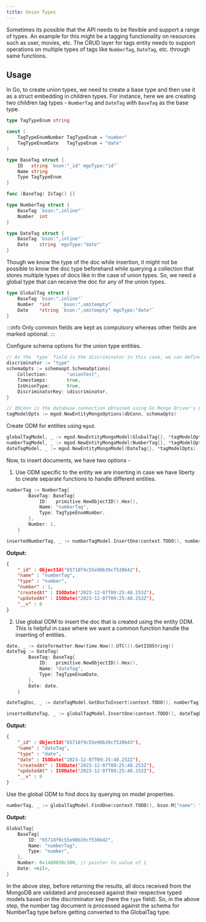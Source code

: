 ```yaml
---
title: Union Types
---
```

Sometimes its possible that the API needs to be flexible and support a range of types. An example for this might be a tagging functionality on resources such as user, movies, etc. The CRUD layer for tags entity needs to support operations on multiple types of tags like `NumberTag`, `DateTag`, etc. through same functions.

## Usage

In Go, to create union types, we need to create a base type and then use it as a struct embedding in children types. For instance, here we are creating two children tag types - `NumberTag` and `DateTag` with `BaseTag` as the base type.
```go
type TagTypeEnum string

const (
	TagTypeEnumNumber TagTypeEnum = "number"
	TagTypeEnumDate   TagTypeEnum = "date"
)

type BaseTag struct {
	ID   string `bson:"_id" mgoType:"id"`
	Name string
	Type TagTypeEnum
}

func (BaseTag) IsTag() {}

type NumberTag struct {
	BaseTag `bson:",inline"`
	Number  int
}

type DateTag struct {
	BaseTag `bson:",inline"`
	Date    string `mgoType:"date"`
}
```

Though we know the type of the doc while insertion, it might not be possible to know the doc type beforehand while querying a collection that stores multiple types of docs like in the case of union types. So, we need a global type that can receive the doc for any of the union types.
```go
type GlobalTag struct {
	BaseTag `bson:",inline"`
	Number  *int    `bson:",omitempty"`
	Date    *string `bson:",omitempty" mgoType:"date"`
}
```

:::info
Only common fields are kept as compulsory whereas other fields are marked optional.
:::

Configure schema options for the union type entities.
```go
// As the `type` field is the discriminator in this case, we can define the DiscriminatorKey rather than relying on auto creation of `__t` field.
discriminator := "type"
schemaOpts := schemaopt.SchemaOptions{
	Collection:       "unionTest",
	Timestamps:       true,
	IsUnionType:      true,
	DiscriminatorKey: &discriminator,
}

// dbConn is the database connection obtained using Go Mongo Driver's Connect method.
tagModelOpts := mgod.NewEntityMongoOptions(dbConn, schemaOpts)
```

Create ODM for entities using `mgod`.
```go
globalTagModel, _ := mgod.NewEntityMongoModel(GlobalTag{}, *tagModelOpts)
numberTagModel, _ := mgod.NewEntityMongoModel(NumberTag{}, *tagModelOpts)
dateTagModel, _ := mgod.NewEntityMongoModel(DateTag{}, *tagModelOpts)
```

Now, to insert documents, we have two options -
1. Use ODM specific to the entity we are inserting in case we have liberty to create separate functions to handle different entities.
```go
numberTag := NumberTag{
		BaseTag: BaseTag{
			ID:   primitive.NewObjectID().Hex(),
			Name: "numberTag",
			Type: TagTypeEnumNumber,
		},
		Number: 1,
	}

insertedNumberTag, _ := numberTagModel.InsertOne(context.TODO(), numberTag)
```

**Output:**
```json
{
	"_id" : ObjectId("65718f9c55e90b39cf538b42"),
	"name" : "numberTag",
	"type" : "number",
	"number" : 1,
	"createdAt" : ISODate("2023-12-07T09:25:48.253Z"),
	"updatedAt" : ISODate("2023-12-07T09:25:48.253Z"),
	"__v" : 0
}
```

2. Use global ODM to insert the doc that is created using the entity ODM. This is helpful in case where we want a common function handle the inserting of entities.
```go
date, _ := dateformatter.New(time.Now().UTC()).GetISOString()
dateTag := DateTag{
		BaseTag: BaseTag{
			ID:   primitive.NewObjectID().Hex(),
			Name: "dateTag",
			Type: TagTypeEnumDate,
		},
		Date: date,
	}

dateTagDoc, _ := dateTagModel.GetDocToInsert(context.TODO(), numberTag)

insertedDateTag, _ := globalTagModel.InsertOne(context.TODO(), dateTagDoc)
```

**Output:**
```json
{
	"_id" : ObjectId("65718f9c55e90b39cf538b43"),
	"name" : "dateTag",
	"type" : "date",
	"date" : ISODate("2023-12-07T09:25:48.252Z"),
	"createdAt" : ISODate("2023-12-07T09:25:48.253Z"),
	"updatedAt" : ISODate("2023-12-07T09:25:48.253Z"),
	"__v" : 0
}
```

Use the global ODM to find docs by querying on model properties.
```go
numberTag, _ := globalTagModel.FindOne(context.TODO(), bson.M{"name": "numberTag"})
```

**Output:**
```go
GlobalTag{
	BaseTag{
		ID: "65718f9c55e90b39cf538b42",
		Name: "numberTag",
		Type: "number",
	},
	Number: 0x1400030c380, // pointer to value of 1
	Date: <nil>,
}
```
In the above step, before returning the results, all docs received from the MongoDB are validated and processed against their respective typed models based on the discriminator key (here the `type` field). So, in the above step, the number tag document is processed against the schema for NumberTag type before getting converted to the GlobalTag type.